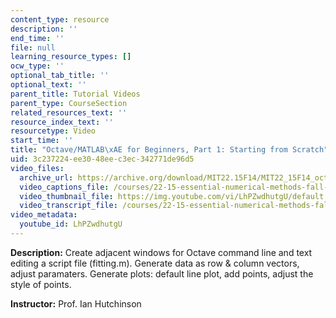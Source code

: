 ```yaml
---
content_type: resource
description: ''
end_time: ''
file: null
learning_resource_types: []
ocw_type: ''
optional_tab_title: ''
optional_text: ''
parent_title: Tutorial Videos
parent_type: CourseSection
related_resources_text: ''
resource_index_text: ''
resourcetype: Video
start_time: ''
title: "Octave/MATLAB\xAE for Beginners, Part 1: Starting from Scratch"
uid: 3c237224-ee30-48ee-c3ec-342771de96d5
video_files:
  archive_url: https://archive.org/download/MIT22.15F14/MIT22_15F14_octavefit1_720p.mp4
  video_captions_file: /courses/22-15-essential-numerical-methods-fall-2014/ea1fdf634372556fbff366a1e98a56e1_LhPZwdhutgU.vtt
  video_thumbnail_file: https://img.youtube.com/vi/LhPZwdhutgU/default.jpg
  video_transcript_file: /courses/22-15-essential-numerical-methods-fall-2014/8b88fe4ef5de60a540ede0fd742f65de_LhPZwdhutgU.pdf
video_metadata:
  youtube_id: LhPZwdhutgU
---
```


**Description:** Create adjacent windows for Octave command line and text editing a script file (fitting.m). Generate data as row & column vectors, adjust paramaters. Generate plots: default line plot, add points, adjust the style of points.

**Instructor:** Prof. Ian Hutchinson

